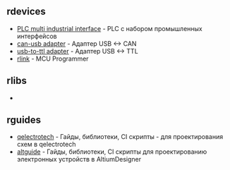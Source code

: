 ## rdevices

- [PLC multi industrial interface](https://github.com/RoboticsHardwareSolutions/rPLC-mii-hardware) - PLC с набором промышленных интерфейсов
- [can-usb adapter](https://github.com/RoboticsHardwareSolutions/rcan-usb-hardware) - Адаптер USB <-> CAN
- [usb-to-ttl adapter](https://github.com/RoboticsHardwareSolutions/rusb2ttl-hardware) - Адаптер USB <-> TTL
- [rlink](https://github.com/RoboticsHardwareSolutions/rlink) - MCU Programmer


## rlibs
- 


## rguides

- [qelectrotech](https://github.com/RoboticsHardwareSolutions/qguide) - Гайды, библиотеки, CI скрипты - для проектирования схем в qelectrotech
- [altguide](https://github.com/RoboticsHardwareSolutions/altguide) - Гайды, библиотеки, CI скрипты для проектированию электронных устройств в AltiumDesigner
